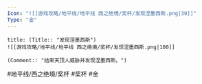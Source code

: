 ```yaml
---
Icon: "![[游戏攻略/地平线/地平线 西之绝境/奖杯/发现涅墨西斯.png|30]]"
Type: "金"
---
```

```ad-common-gold-trophy
title: (Title:: "发现涅墨西斯")
![[游戏攻略/地平线/地平线 西之绝境/奖杯/发现涅墨西斯.png|100]]

(Comment:: "结束天顶人威胁并发现涅墨西斯。")
```

#地平线/西之绝境/奖杯 #奖杯 #金
